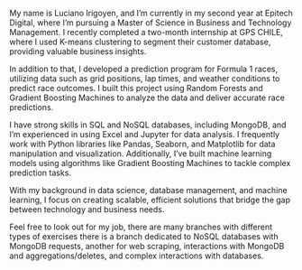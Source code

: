 My name is Luciano Irigoyen, and I’m currently in my second year at Epitech Digital, where I’m pursuing a Master of Science in Business and Technology Management. I recently completed a two-month internship at GPS CHILE, where I used K-means clustering to segment their customer database, providing valuable business insights.

In addition to that, I developed a prediction program for Formula 1 races, utilizing data such as grid positions, lap times, and weather conditions to predict race outcomes. I built this project using Random Forests and Gradient Boosting Machines to analyze the data and deliver accurate race predictions.

I have strong skills in SQL and NoSQL databases, including MongoDB, and I’m experienced in using Excel and Jupyter for data analysis. I frequently work with Python libraries like Pandas, Seaborn, and Matplotlib for data manipulation and visualization. Additionally, I’ve built machine learning models using algorithms like Gradient Boosting Machines to tackle complex prediction tasks.

With my background in data science, database management, and machine learning, I focus on creating scalable, efficient solutions that bridge the gap between technology and business needs.

Feel free to look out for my job, there are many branches with different types of exercises there is a branch dedicated to NoSQL databases with MongoDB requests, another for web scraping, interactions with MongoDB and aggregations/deletes, and complex interactions with databases.
